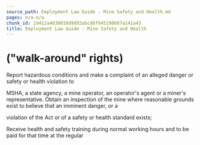 ```yaml
---
source_path: Employment Law Guide - Mine Safety and Health.md
pages: n/a-n/a
chunk_id: 19412a4830010d9d93abcd6f645290687a141a43
title: Employment Law Guide - Mine Safety and Health
---
```

# ("walk-around" rights)

Report hazardous conditions and make a complaint of an alleged danger or safety or health violation to

MSHA, a state agency, a mine operator, an operator's agent or a miner's representative. Obtain an inspection of the mine where reasonable grounds exist to believe that an imminent danger, or a

violation of the Act or of a safety or health standard exists;

Receive health and safety training during normal working hours and to be paid for that time at the regular
